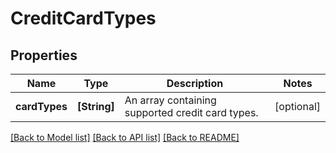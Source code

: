 # CreditCardTypes

## Properties
Name | Type | Description | Notes
------------ | ------------- | ------------- | -------------
**cardTypes** | **[String]** | An array containing supported credit card types. | [optional] 

[[Back to Model list]](../README.md#documentation-for-models) [[Back to API list]](../README.md#documentation-for-api-endpoints) [[Back to README]](../README.md)


